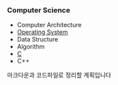 ### Computer Science

* Computer Architecture
* [Operating System](https://github.com/baelanche/Computer_science/tree/master/Operating_system)
* Data Structure
* Algorithm
* [C](https://github.com/baelanche/Computer_science/tree/master/C_language)
* C++

마크다운과 코드파일로 정리할 계획입니다
